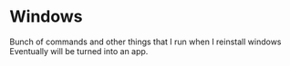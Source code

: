 # Windows
Bunch of commands and other things that I run when I reinstall windows
Eventually will be turned into an app.
